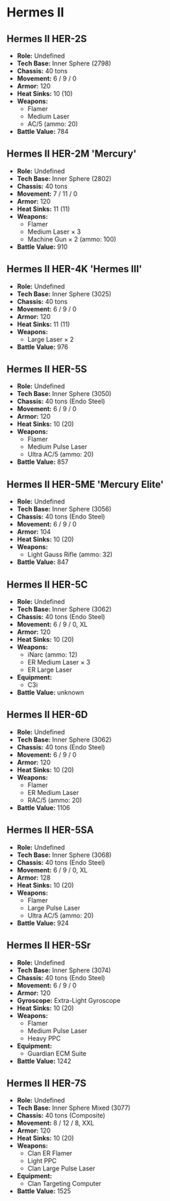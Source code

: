 # Hermes II
## Hermes II HER-2S
- **Role:** Undefined
- **Tech Base:** Inner Sphere (2798)
- **Chassis:** 40 tons
- **Movement:** 6 / 9 / 0
- **Armor:** 120
- **Heat Sinks:** 10 (10)
- **Weapons:**
  - Flamer
  - Medium Laser
  - AC/5 (ammo: 20)
- **Battle Value:** 784

## Hermes II HER-2M 'Mercury'
- **Role:** Undefined
- **Tech Base:** Inner Sphere (2802)
- **Chassis:** 40 tons
- **Movement:** 7 / 11 / 0
- **Armor:** 120
- **Heat Sinks:** 11 (11)
- **Weapons:**
  - Flamer
  - Medium Laser × 3
  - Machine Gun × 2 (ammo: 100)
- **Battle Value:** 910

## Hermes II HER-4K 'Hermes III'
- **Role:** Undefined
- **Tech Base:** Inner Sphere (3025)
- **Chassis:** 40 tons
- **Movement:** 6 / 9 / 0
- **Armor:** 120
- **Heat Sinks:** 11 (11)
- **Weapons:**
  - Large Laser × 2
- **Battle Value:** 976

## Hermes II HER-5S
- **Role:** Undefined
- **Tech Base:** Inner Sphere (3050)
- **Chassis:** 40 tons (Endo Steel)
- **Movement:** 6 / 9 / 0
- **Armor:** 120
- **Heat Sinks:** 10 (20)
- **Weapons:**
  - Flamer
  - Medium Pulse Laser
  - Ultra AC/5 (ammo: 20)
- **Battle Value:** 857

## Hermes II HER-5ME 'Mercury Elite'
- **Role:** Undefined
- **Tech Base:** Inner Sphere (3056)
- **Chassis:** 40 tons (Endo Steel)
- **Movement:** 6 / 9 / 0
- **Armor:** 104
- **Heat Sinks:** 10 (20)
- **Weapons:**
  - Light Gauss Rifle (ammo: 32)
- **Battle Value:** 847

## Hermes II HER-5C
- **Role:** Undefined
- **Tech Base:** Inner Sphere (3062)
- **Chassis:** 40 tons (Endo Steel)
- **Movement:** 6 / 9 / 0, XL
- **Armor:** 120
- **Heat Sinks:** 10 (20)
- **Weapons:**
  - iNarc (ammo: 12)
  - ER Medium Laser × 3
  - ER Large Laser
- **Equipment:**
  - C3i
- **Battle Value:** unknown

## Hermes II HER-6D
- **Role:** Undefined
- **Tech Base:** Inner Sphere (3062)
- **Chassis:** 40 tons (Endo Steel)
- **Movement:** 6 / 9 / 0
- **Armor:** 120
- **Heat Sinks:** 10 (20)
- **Weapons:**
  - Flamer
  - ER Medium Laser
  - RAC/5 (ammo: 20)
- **Battle Value:** 1106

## Hermes II HER-5SA
- **Role:** Undefined
- **Tech Base:** Inner Sphere (3068)
- **Chassis:** 40 tons (Endo Steel)
- **Movement:** 6 / 9 / 0, XL
- **Armor:** 128
- **Heat Sinks:** 10 (20)
- **Weapons:**
  - Flamer
  - Large Pulse Laser
  - Ultra AC/5 (ammo: 20)
- **Battle Value:** 924

## Hermes II HER-5Sr
- **Role:** Undefined
- **Tech Base:** Inner Sphere (3074)
- **Chassis:** 40 tons (Endo Steel)
- **Movement:** 6 / 9 / 0
- **Armor:** 120
- **Gyroscope:** Extra-Light Gyroscope
- **Heat Sinks:** 10 (20)
- **Weapons:**
  - Flamer
  - Medium Pulse Laser
  - Heavy PPC
- **Equipment:**
  - Guardian ECM Suite
- **Battle Value:** 1242

## Hermes II HER-7S
- **Role:** Undefined
- **Tech Base:** Inner Sphere Mixed (3077)
- **Chassis:** 40 tons (Composite)
- **Movement:** 8 / 12 / 8, XXL
- **Armor:** 120
- **Heat Sinks:** 10 (20)
- **Weapons:**
  - Clan ER Flamer
  - Light PPC
  - Clan Large Pulse Laser
- **Equipment:**
  - Clan Targeting Computer
- **Battle Value:** 1525

